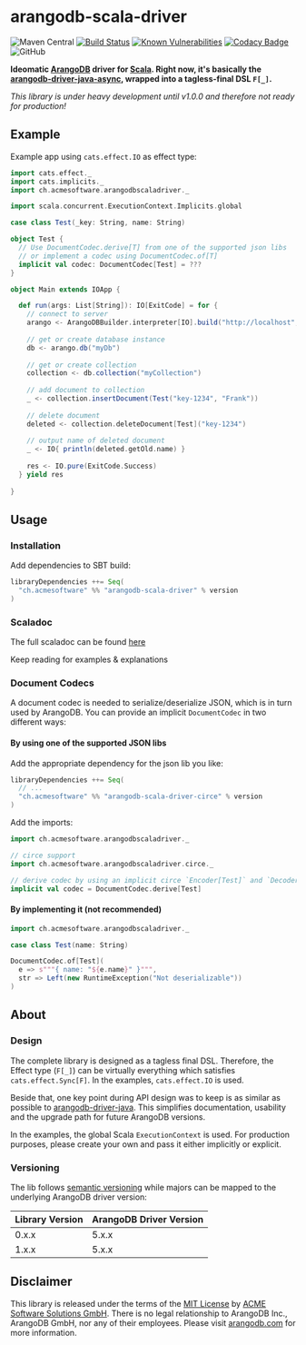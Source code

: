arangodb-scala-driver
=====================

![Maven Central](https://img.shields.io/maven-central/v/ch.acmesoftware/arangodb-scala-driver_2.12.svg) 
[![Build Status](https://travis-ci.org/acme-software/arangodb-scala-driver.svg?branch=master)](https://travis-ci.org/acme-software/arangodb-scala-driver) 
[![Known Vulnerabilities](https://snyk.io//test/github/acme-software/arangodb-scala-driver/badge.svg?targetFile=build.sbt)](https://snyk.io//test/github/acme-software/arangodb-scala-driver?targetFile=build.sbt) 
[![Codacy Badge](https://api.codacy.com/project/badge/Grade/8196588199ae4f1993bc92d82f4683a5)](https://www.codacy.com/app/frne/arangodb-scala-driver?utm_source=github.com&amp;utm_medium=referral&amp;utm_content=acme-software/arangodb-scala-driver&amp;utm_campaign=Badge_Grade) 
![GitHub](https://img.shields.io/github/license/acme-software/arangodb-scala-driver.svg) 

**Ideomatic [ArangoDB](https://www.arangodb.com) driver for [Scala](https://scala-lang.org). Right now, it's basically 
the [arangodb-driver-java-async](https://github.com/arangodb/arangodb-java-driver-async), wrapped into a tagless-final 
DSL `F[_]`.**

*This library is under heavy development until v1.0.0 and therefore not ready for production!*

Example
-------

Example app using `cats.effect.IO` as effect type:

```scala
import cats.effect._
import cats.implicits._
import ch.acmesoftware.arangodbscaladriver._

import scala.concurrent.ExecutionContext.Implicits.global

case class Test(_key: String, name: String)

object Test {
  // Use DocumentCodec.derive[T] from one of the supported json libs 
  // or implement a codec using DocumentCodec.of[T]
  implicit val codec: DocumentCodec[Test] = ???
}

object Main extends IOApp {

  def run(args: List[String]): IO[ExitCode] = for {
    // connect to server
    arango <- ArangoDBBuilder.interpreter[IO].build("http://localhost", 8529)
    
    // get or create database instance
    db <- arango.db("myDb")
    
    // get or create collection
    collection <- db.collection("myCollection")
    
    // add document to collection
    _ <- collection.insertDocument(Test("key-1234", "Frank"))
    
    // delete document
    deleted <- collection.deleteDocument[Test]("key-1234")
    
    // output name of deleted document
    _ <- IO{ println(deleted.getOld.name) }
    
    res <- IO.pure(ExitCode.Success)
  } yield res
  
}
```

Usage
-----

### Installation

Add dependencies to SBT build:

```scala
libraryDependencies ++= Seq(
  "ch.acmesoftware" %% "arangodb-scala-driver" % version
)
```

### Scaladoc

The full scaladoc can be found [here](https://www.javadoc.io/doc/ch.acmesoftware/arangodb-scala-driver_2.12)

Keep reading for examples & explanations

### Document Codecs

A document codec is needed to serialize/deserialize JSON, which is in turn used by ArangoDB. You can provide an 
implicit `DocumentCodec` in two different ways:

#### By using one of the supported JSON libs

Add the appropriate dependency for the json lib you like:

```scala
libraryDependencies ++= Seq(
  // ...
  "ch.acmesoftware" %% "arangodb-scala-driver-circe" % version
)
```

Add the imports:

```scala
import ch.acmesoftware.arangodbscaladriver._

// circe support
import ch.acmesoftware.arangodbscaladriver.circe._

// derive codec by using an implicit circe `Encoder[Test]` and `Decoder[Test]`
implicit val codec = DocumentCodec.derive[Test]

```

#### By implementing it (not recommended)

```scala
import ch.acmesoftware.arangodbscaladriver._

case class Test(name: String)

DocumentCodec.of[Test](
  e => s"""{ name: "${e.name}" }""", 
  str => Left(new RuntimeException("Not deserializable"))
)
```

About
-----

### Design

The complete library is designed as a tagless final DSL. Therefore, the Effect type (`F[_]`) can be virtually everything
which satisfies `cats.effect.Sync[F]`. In the examples, `cats.effect.IO` is used.

Beside that, one key point during API design was to keep is as similar as possible to 
[arangodb-driver-java](https://github.com/arangodb/arangodb-java-driver). This simplifies documentation, usability and 
the upgrade path for future ArangoDB versions.

In the examples, the global Scala `ExecutionContext` is used. For production purposes, please create your own and pass 
it either implicitly or explicit.

### Versioning

The lib follows [semantic versioning](https://semver.org/) while majors can be mapped to the underlying ArangoDB driver 
version:

| Library Version | ArangoDB Driver Version |
|-----------------|-------------------------|
| 0.x.x           | 5.x.x                   |
| 1.x.x           | 5.x.x                   |


Disclaimer
----------

This library is released under the terms of the [MIT License](LICENSE.txt) by 
[ACME Software Solutions GmbH](https://www.acmesoftware.ch). There is no legal relationship to ArangoDB Inc., 
ArangoDB GmbH, nor any of their employees. Please visit [arangodb.com](https://www.arangodb.com) for more information.
